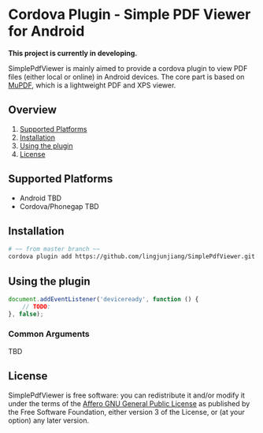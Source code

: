 Cordova Plugin - Simple PDF Viewer for Android
============================

**This project is currently in developing.**

SimplePdfViewer is mainly aimed to provide a cordova plugin to view PDF files 
(either local or online) in Android devices. 
The core part is based on <a href="http://mupdf.com">MuPDF</a>, which is
a lightweight PDF and XPS viewer.

## Overview
1. [Supported Platforms](#supported-platforms)
2. [Installation](#installation)
3. [Using the plugin](#using-the-plugin)
4. [License](#license)

## Supported Platforms ##

* Android TBD
* Cordova/Phonegap TBD

## Installation ##

```bash
# ~~ from master branch ~~
cordova plugin add https://github.com/lingjunjiang/SimplePdfViewer.git
```

## Using the plugin ##

```javascript
document.addEventListener('deviceready', function () {
    // TODO:
}, false);
```

### Common Arguments ###

TBD

## License ##

SimplePdfViewer is free software: you can redistribute it and/or modify it 
under the terms of the <a href="http://www.gnu.org/licenses/agpl-3.0.html">Affero GNU General Public License</a> as published 
by the Free Software Foundation, either version 3 of the License, 
or (at your option) any later version.
